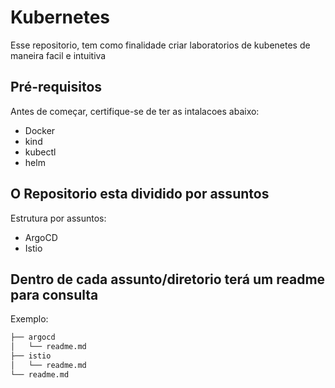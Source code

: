 # Kubernetes

Esse repositorio, tem como finalidade criar laboratorios de kubenetes de maneira facil e intuitiva

## Pré-requisitos
Antes de começar, certifique-se de ter as intalacoes abaixo:
- Docker
- kind
- kubectl
- helm

## O Repositorio esta dividido por assuntos
Estrutura por assuntos:
- ArgoCD
- Istio

## Dentro de cada assunto/diretorio terá um readme para consulta
Exemplo:
```bash
├── argocd
│   └── readme.md
├── istio
│   └── readme.md
└── readme.md
```